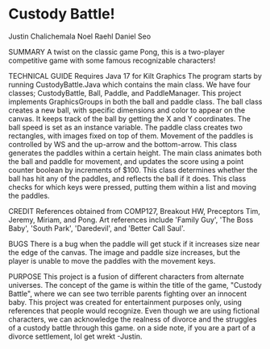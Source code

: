 # Custody Battle!
Justin Chalichemala
Noel Raehl
Daniel Seo

SUMMARY
A twist on the classic game Pong, this is a two-player competitive game with some famous recognizable characters!

TECHNICAL GUIDE
Requires Java 17 for Kilt Graphics
The program starts by running CustodyBattle.Java which contains the main class.
We have four classes; CustodyBattle, Ball, Paddle, and PaddleManager.
This project implements GraphicsGroups in both the ball and paddle class. 
The ball class creates a new ball, with specific dimensions and color to appear on the canvas. It keeps track of the ball by getting the X and Y coordinates. The ball speed is set as an instance variable. 
The paddle class creates two rectangles, with images fixed on top of them. Movement of the paddles is controlled by WS and the up-arrow and the bottom-arrow. This class generates the paddles within a certain height. 
The main class animates both the ball and paddle for movement, and updates the score using a point counter boolean
by increments of $100. This class determines whether the ball has hit any of the paddles, and reflects the ball if it does. This class checks for which keys were pressed, putting them within a list and moving the paddles.

CREDIT
References obtained from COMP127, Breakout HW, Preceptors Tim, Jeremy, Miriam, and Pong.
Art references include 'Family Guy', 'The Boss Baby', 'South Park', 'Daredevil', and 'Better Call Saul'. 

BUGS
There is a bug when the paddle will get stuck if it increases size near the edge of the canvas. The image and paddle size increases, but the player is unable to move the paddles with the movement keys. 

PURPOSE
This project is a fusion of different characters from alternate universes. The concept of the game is within the title of the game, "Custody Battle", where we can see two terrible parents fighting over an innocent baby. This project was created for entertainment purposes only, using references that people would recognize. Even though we are using fictional characters, we can acknowledge the realness of divorce and the struggles of a custody battle through this game. on a side note, if you are a part of a divorce settlement, lol get wrekt -Justin. 

 
